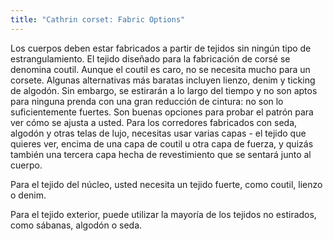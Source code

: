 ```yaml
---
title: "Cathrin corset: Fabric Options"
---
```


Los cuerpos deben estar fabricados a partir de tejidos sin ningún tipo de estrangulamiento. El tejido diseñado para la fabricación de corsé se denomina coutil. Aunque el coutil es caro, no se necesita mucho para un corsete. Algunas alternativas más baratas incluyen lienzo, denim y ticking de algodón. Sin embargo, se estirarán a lo largo del tiempo y no son aptos para ninguna prenda con una gran reducción de cintura: no son lo suficientemente fuertes. Son buenas opciones para probar el patrón para ver cómo se ajusta a usted. Para los corredores fabricados con seda, algodón y otras telas de lujo, necesitas usar varias capas - el tejido que quieres ver, encima de una capa de coutil u otra capa de fuerza, y quizás también una tercera capa hecha de revestimiento que se sentará junto al cuerpo.

Para el tejido del núcleo, usted necesita un tejido fuerte, como coutil, lienzo o denim.

Para el tejido exterior, puede utilizar la mayoría de los tejidos no estirados, como sábanas, algodón o seda.
